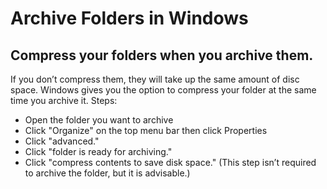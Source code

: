 # Archive Folders in Windows
## Compress your folders when you archive them.
 If you don’t compress them, they will take up the same amount of disc space. Windows gives you the option to compress your folder at the same time you archive it.
 Steps:
 * Open the folder you want to archive
 * Click "Organize" on the top menu bar then click Properties
 * Click "advanced."
 * Click "folder is ready for archiving."
 * Click "compress contents to save disk space." (This step isn’t required to archive the folder, but it is advisable.)
  